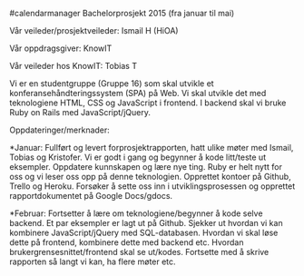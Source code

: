 #calendarmanager
Bachelorprosjekt 2015 (fra januar til mai)

Vår veileder/prosjektveileder: Ismail H (HiOA) 

Vår oppdragsgiver: KnowIT 

Vår veileder hos KnowIT: Tobias T

Vi er en studentgruppe (Gruppe 16) som skal utvikle et
konferansehåndteringssystem (SPA) på Web. Vi skal utvikle 
det med teknologiene HTML, CSS og JavaScript i frontend.
I backend skal vi bruke Ruby on Rails med JavaScript/jQuery.

Oppdateringer/merknader:

*Januar: Fullført og levert forprosjektrapporten, hatt ulike 
møter med Ismail, Tobias og Kristofer. Vi er godt i gang og
begynner å kode litt/teste ut eksempler. Oppdatere kunnskapen
og lære nye ting. Ruby er helt nytt for oss og vi leser oss 
opp på denne teknologien. Opprettet kontoer på Github, Trello
og Heroku. Forsøker å sette oss inn i utviklingsprosessen 
og opprettet rapportdokumentet på Google Docs/gdocs.

*Februar: Fortsetter å lære om teknologiene/begynner å kode
selve backend. Et par eksempler er lagt ut på Github. Sjekker
ut hvordan vi kan kombinere JavaScript/jQuery med SQL-databasen.
Hvordan vi skal løse dette på frontend, kombinere dette med 
backend etc. Hvordan brukergrensesnittet/frontend skal se ut/kodes. 
Fortsette med å skrive rapporten så langt vi kan, ha flere møter etc. 

